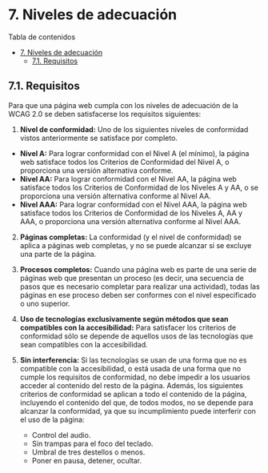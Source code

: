 # 7. Niveles de adecuación

Tabla de contenidos

- [7. Niveles de adecuación](#7-niveles-de-adecuación)
  - [7.1. Requisitos](#71-requisitos)

## 7.1. Requisitos

Para que una página web cumpla con los niveles de adecuación de la WCAG 2.0 se deben satisfacerse los requisitos siguientes:

1. **Nivel de conformidad:** Uno de los siguientes niveles de conformidad vistos anteriormente se satisface por completo.

- **Nivel A:** Para lograr conformidad con el Nivel A (el mínimo), la página web satisface todos los Criterios de Conformidad del Nivel A, o proporciona una versión alternativa conforme.
- **Nivel AA:** Para lograr conformidad con el Nivel AA, la página web satisface todos los Criterios de Conformidad de los Niveles A y AA, o se proporciona una versión alternativa conforme al Nivel AA.
- **Nivel AAA:** Para lograr conformidad con el Nivel AAA, la página web satisface todos los Criterios de Conformidad de los Niveles A, AA y AAA, o proporciona una versión alternativa conforme al Nivel AAA.

2. **Páginas completas:** La conformidad (y el nivel de conformidad) se aplica a páginas web completas, y no se puede alcanzar si se excluye una parte de la página.

3. **Procesos completos:** Cuando una página web es parte de una serie de páginas web que presentan un proceso (es decir, una secuencia de pasos que es necesario completar para realizar una actividad), todas las páginas en ese proceso deben ser conformes con el nivel especificado o uno superior. 

4. **Uso de tecnologías exclusivamente según métodos que sean compatibles con la accesibilidad:** Para satisfacer los criterios de conformidad sólo se depende de aquellos usos de las tecnologías que sean compatibles con la accesibilidad.

5. **Sin interferencia:** Si las tecnologías se usan de una forma que no es compatible con la accesibilidad, o está usada de una forma que no cumple los requisitos de conformidad, no debe impedir a los usuarios acceder al contenido del resto de la página. Además, los siguientes criterios de conformidad se aplican a todo el contenido de la página, incluyendo el contenido del que, de todos modos, no se depende para alcanzar la conformidad, ya que su incumplimiento puede interferir con el uso de la página:

   - Control del audio.
   - Sin trampas para el foco del teclado.
   - Umbral de tres destellos o menos.
   - Poner en pausa, detener, ocultar.